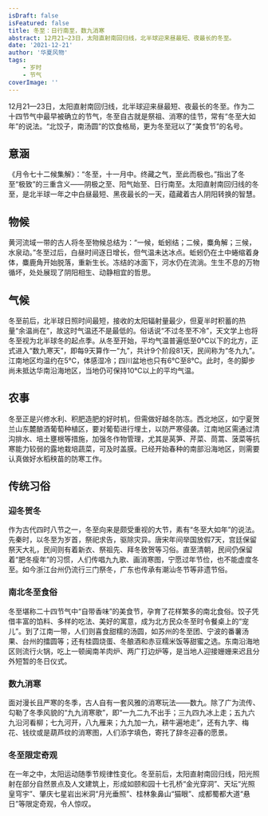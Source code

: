 ```yaml
---
isDraft: false
isFeatured: false
title: 冬至：日行南至，数九消寒
abstract: 12月21—23日，太阳直射南回归线，北半球迎来昼最短、夜最长的冬至。
date: '2021-12-21'
author: '华夏风物'
tags:
    - 岁时
    - 节气
coverImage: ''
---
```


12月21—23日，太阳直射南回归线，北半球迎来昼最短、夜最长的冬至。作为二十四节气中最早被确立的节气，冬至自古就是祭祖、消寒的佳节，常有“冬至大如年”的说法。“北饺子，南汤圆”的饮食格局，更为冬至冠以了“美食节”的名号。

## 意涵

《月令七十二候集解》：“冬至，十一月中。终藏之气，至此而极也。”指出了冬至“极致”的三重含义——阴极之至、阳气始至、日行南至。太阳直射南回归线的冬至，是北半球一年之中白昼最短、黑夜最长的一天，蕴藏着古人阴阳转换的智慧。

## 物候

黄河流域一带的古人将冬至物候总结为：“一候，蚯蚓结；二候，麋角解；三候，水泉动。”冬至过后，白昼时间逐日增长，但气温未达冰点。蚯蚓仍在土中蜷缩着身体，麋鹿角开始脱落，重新生长。冻结的冰面下，河水仍在流淌。生生不息的万物循坏，处处展现了阴阳相生、动静相宜的哲思。

## 气候

冬至前后，北半球日照时间最短，接收的太阳辐射量最少，但夏半时积蓄的热量“余温尚在”，故这时气温还不是最低的。俗话说“不过冬至不冷”，天文学上也将冬至视为北半球冬的起点季。从冬至开始，平均气温普遍低至0℃以下的北方，正式进入“数九寒天”，即每9天算作一“九”，共计9个阶段81天，民间称为“冬九九”。江南地区均温约在5℃，体感湿冷；四川盆地也只有6℃至8℃。此时，冬的脚步尚未抵达华南沿海地区，当地仍可保持10℃以上的平均气温。

## 农事

冬至正是兴修水利、积肥造肥的好时机，但需做好越冬防冻。西北地区，如宁夏贺兰山东麓酿酒葡萄种植区，要对葡萄进行埋土，以防严寒侵袭。江南地区需通过清沟排水、培土壅根等措施，加强冬作物管理，尤其是莴笋、芹菜、茼蒿、菠菜等抗寒能力较弱的露地栽培蔬菜，可及时盖膜。已经开始春种的南部沿海地区，则需要认真做好水稻秧苗的防寒工作。

## 传统习俗

### 迎冬贺冬

作为古代四时八节之一，冬至向来是颇受重视的大节，素有“冬至大如年”的说法。先秦时，以冬至为岁首，祭祀求告，驱除灾异。唐宋年间举国放假7天，宫廷保留祭天大礼，民间则有着新衣、祭祖先、拜冬致贺等习俗。直至清朝，民间仍保留着“肥冬瘦年”的习惯，人们传唱九九歌、画消寒图，宁愿过年节俭，也不能虚度冬至。如今浙江台州仍流行三门祭冬，广东也传承有潮汕冬节等非遗节俗。

### 南北冬至食俗

冬至堪称二十四节气中“自带香味”的美食节，孕育了花样繁多的南北食俗。饺子凭借丰富的馅料、多样的吃法、美好的寓意，成为北方民众冬至时令餐桌上的“宠儿”。到了江南一带，人们则喜食甜糯的汤圆，如苏州的冬至团、宁波的番薯汤果、台州的擂圆等；还有桂圆烧蛋、冬酿酒和赤豆糯米饭等甜蜜之选。东南沿海地区则流行火锅，吃上一顿闽南羊肉炉、两广打边炉等，是当地人迎接姗姗来迟且分外短暂的冬日仪式。

### 数九消寒

面对漫长且严寒的冬季，古人自有一套风雅的消寒玩法——数九。除了广为流传、勾勒了冬季风貌的“九九消寒歌”，即“一九二九不出手；三九四九冰上走；五九六九沿河看柳；七九河开，八九雁来；九九加一九，耕牛遍地走”，还有九字、梅花、钱纹或是葫芦纹的消寒图，人们添字填色，寄托了辞冬迎春的愿景。

### 冬至限定奇观

在一年之中，太阳运动随季节规律性变化。冬至前后，太阳直射南回归线，阳光照射在部分自然景点及人文建筑上，形成如颐和园十七孔桥“金光穿洞”、天坛“光照皇穹宇”、肇庆七星岩出米洞“月光垂照”、桂林象鼻山“猫眼”、成都蜀都大道“悬日”等限定奇观，令人惊叹。